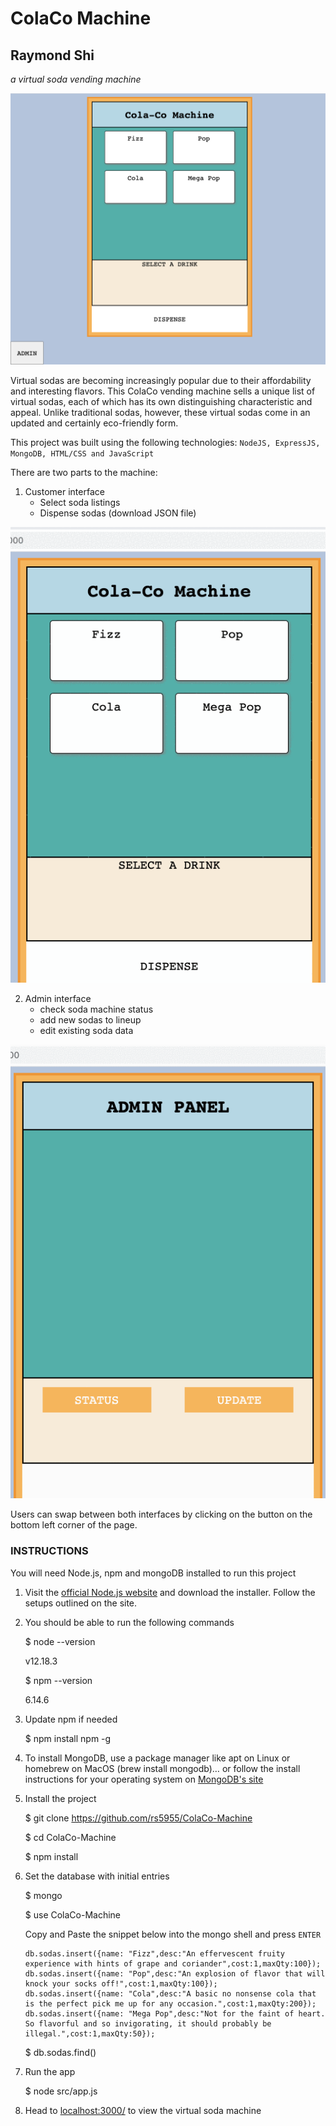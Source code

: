 # ColaCo Machine
## Raymond Shi

*a virtual soda vending machine*

![soda_machine](docs/img1.png)

Virtual sodas are becoming increasingly popular due to their affordability and interesting flavors. This ColaCo vending machine sells a unique list of virtual sodas, each of which has its own distinguishing characteristic and appeal. Unlike traditional sodas, however, these virtual sodas come in an updated and certainly eco-friendly form. 

This project was built using the following technologies: ``NodeJS, ExpressJS, MongoDB, HTML/CSS and JavaScript``

There are two parts to the machine:
1. Customer interface
    - Select soda listings
    - Dispense sodas (download JSON file)
    
![customer_interface](docs/userInterface.gif)

2. Admin interface
    - check soda machine status
    - add new sodas to lineup
    - edit existing soda data
    
![admin_interface](docs/adminInterface.gif)

Users can swap between both interfaces by clicking on the button on the bottom left corner of the page.

### INSTRUCTIONS

You will need Node.js, npm and mongoDB installed to run this project
1. Visit the [official Node.js website](https://nodejs.org/) and download the installer. Follow the setups outlined on the site.
2. You should be able to run the following commands

    $ node --version
    
    v12.18.3

    $ npm --version
    
    6.14.6
    
3. Update npm if needed

    $ npm install npm -g

4. To install MongoDB, use a package manager like apt on Linux or homebrew on MacOS (brew install mongodb)… or follow the install instructions for your operating system on [MongoDB's site](https://www.mongodb.com/)

5. Install the project

    $ git clone https://github.com/rs5955/ColaCo-Machine
    
    $ cd ColaCo-Machine
    
    $ npm install

6. Set the database with initial entries

    $ mongo
    
    $ use ColaCo-Machine
    
    Copy and Paste the snippet below into the mongo shell and press ``ENTER``
    
    ```
    db.sodas.insert({name: "Fizz",desc:"An effervescent fruity experience with hints of grape and coriander",cost:1,maxQty:100});
    db.sodas.insert({name: "Pop",desc:"An explosion of flavor that will knock your socks off!",cost:1,maxQty:100});
    db.sodas.insert({name: "Cola",desc:"A basic no nonsense cola that is the perfect pick me up for any occasion.",cost:1,maxQty:200});
    db.sodas.insert({name: "Mega Pop",desc:"Not for the faint of heart.  So flavorful and so invigorating, it should probably be illegal.",cost:1,maxQty:50});
    ```
    
    $ db.sodas.find()
    
7. Run the app

    $ node src/app.js

8. Head to [localhost:3000/](http://localhost:3000/) to view the virtual soda machine
